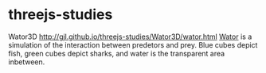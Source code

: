 threejs-studies
===============
Wator3D http://gjl.github.io/threejs-studies/Wator3D/wator.html
[Wator](http://de.wikipedia.org/wiki/Wator) is a simulation of the interaction between predetors and prey. Blue cubes depict fish, green cubes depict sharks, and water is the transparent area inbetween.
